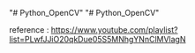 "# Python_OpenCV" 
"# Python_OpenCV"

reference : https://www.youtube.com/playlist?list=PLwfJJiO20qkDue05S5MNhgYNnClMVlagN